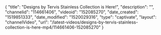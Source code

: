 {
    "title": "Designs by Tervis Stainless Collection is Here!",
    "description": "",
    "channelid": "114661406",
    "videoid": "152085270",
    "date_created": "1519851333",
    "date_modified": "1520029316",
    "type": "captivate",
    "layout": "channelVideo",
    "url": "\/latest-videos\/designs-by-tervis-stainless-collection-is-here-mp4\/114661406-152085270"
}